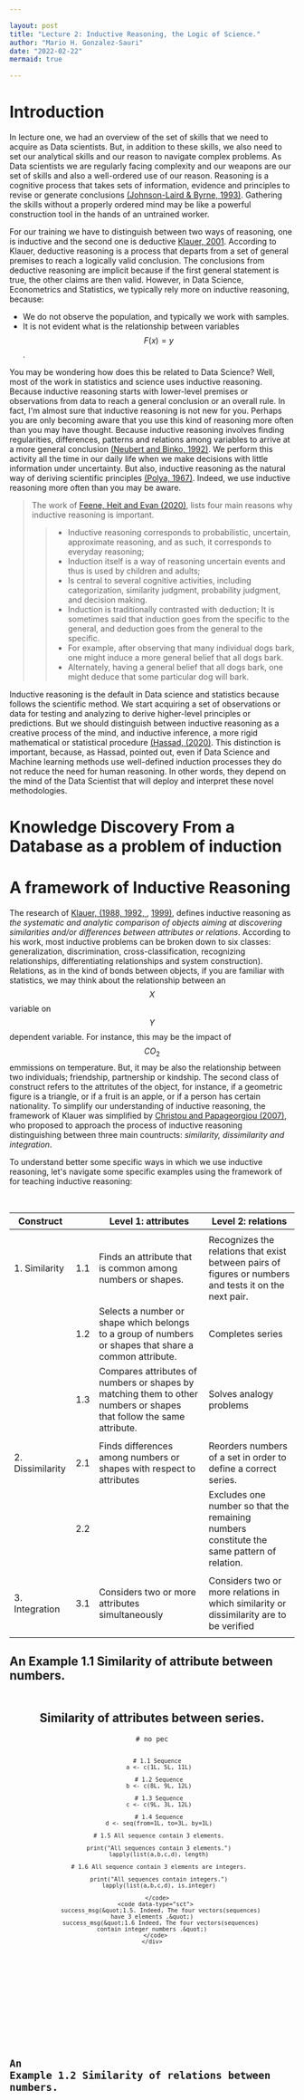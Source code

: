 ```yaml
---

layout: post
title: "Lecture 2: Inductive Reasoning, the Logic of Science."
author: "Mario H. Gonzalez-Sauri"
date: "2022-02-22"
mermaid: true

---
```


<!--  FORMAT: https://github.com/adam-p/markdown-here/wiki/Markdown-Cheatsheet -->

# Introduction

In lecture one, we had an overview of the set of skills that we need to acquire as Data scientists. But, in addition to these skills, we also need to set our analytical skills and our reason to navigate complex problems. As Data scientists we are regularly facing complexity and our weapons are our set of skills and also a well-ordered use of our reason. Reasoning is a cognitive process that takes sets of information, evidence and principles to revise or generate conclusions [(Johnson-Laird & Byrne, 1993)](https://www.sciencedirect.com/science/article/pii/S0959475206001198#bib10).  Gathering the skills without a properly ordered mind may be like a powerful construction tool in the hands of an untrained worker.

For our training we have to distinguish between two ways of reasoning, one is inductive and the second one is deductive [Klauer, 2001](https://www.sciencedirect.com/science/article/pii/S0959475206001198#bib14). According to Klauer, deductive reasoning is a process that departs from a set of general premises to reach a logically valid conclusion. The conclusions from deductive reasoning are implicit because if the first general statement is true, the other claims are then valid. However, in Data Science, Econometrics and Statistics, we typically rely more on inductive reasoning, because:

- We do not observe the population, and typically we work with samples.
- It is not evident what is the relationship between variables $$F(x)=y$$.

You may be wondering how does this be related to Data Science? Well, most of the work in statistics and science uses inductive reasoning. Because inductive reasoning starts with lower-level premises or observations from data to reach a general conclusion or an overall rule. In fact, I'm almost sure that inductive reasoning is not new for you. Perhaps you are only becoming aware that you use this kind of reasoning more often than you may have thought. Because inductive reasoning involves finding regularities, differences, patterns and relations among variables to arrive at a more general conclusion [(Neubert and Binko, 1992)](https://www.sciencedirect.com/science/article/pii/S0959475206001198#bib21). We perform this activity all the time in our daily life when we make decisions with little information under uncertainty. But also, inductive reasoning as the natural way of deriving scientific principles [(Polya, 1967)](https://www.sciencedirect.com/science/article/pii/S0959475206001198#bib23). Indeed, we use inductive reasoning more often than you may be aware. 

> The work of [Feene, Heit and Evan (2020)](https://www.cambridge.org/nl/academic/subjects/psychology/cognition/inductive-reasoning-experimental-developmental-and-computational-approaches?format=PB&isbn=9780521672443), lists four main reasons why inductive reasoning is important.
> > - Inductive reasoning corresponds to probabilistic, uncertain, approximate reasoning, and as such, it corresponds to everyday reasoning;
> > - Induction itself is a way of reasoning uncertain events and thus is used by children and adults; 
> > - Is central to several cognitive activities, including categorization, similarity judgment, probability judgment, and decision making.
> > - Induction is traditionally contrasted with deduction; It is sometimes said that induction goes from the specific to the general, and deduction goes from the general to the specific.
> > - For example, after observing that many individual dogs bark, one might induce a more general belief that all dogs bark.
> > -  Alternately, having a general belief that all dogs bark, one might deduce that some particular dog will bark.



Inductive reasoning is the default in Data science and statistics because follows the scientific method. We start acquiring a set of observations or data for testing and analyzing to derive higher-level principles or predictions. But we should distinguish between inductive reasoning as a creative process of the mind, and inductive inference, a more rigid mathematical or statistical procedure [(Hassad, (2020)](https://www.iase-web.org/ojs/SERJ/article/view/133/41). This distinction is important, because, as Hassad, pointed out, even if Data Science and Machine learning methods use well-defined induction processes they do not reduce the need for human reasoning. In other words, they depend on the mind of the Data Scientist that will deploy and interpret these novel methodologies.

# Knowledge Discovery From a Database as a problem of induction


# A framework of Inductive Reasoning

The research of [Klauer, (1988, ](https://dialnet.unirioja.es/servlet/articulo?codigo=5171693) [1992, ](https://www.tandfonline.com/doi/abs/10.1080/0937445920030205), [1999)](http://publicatio.bibl.u-szeged.hu/11927/1/CsBeno_Teaching_1999.pdf#page=132), defines inductive reasoning as *the systematic and analytic comparison of objects aiming at discovering similarities and/or differences between attributes or relations*. According to his work, most inductive problems can be broken down to six classes: generalization, discrimination, cross-classification, recognizing relationships, differentiating relationships and system construction). Relations, as in the kind of bonds between objects, if you are familiar with statistics, we may think about the relationship between an $$X$$ variable on $$Y$$ dependent variable. For instance, this may be the impact of $$CO_2$$ emmissions on temperature. But, it may be also the relationship between two individuals; friendship, partnership or kindship. The second class of construct refers to the attritutes of the object, for instance, if a geometric figure is a triangle, or if a fruit is an apple, or if a person has certain nationality. To simplify our understanding of inductive reasoning, the framework of Klauer was simplified by [Christou and Papageorgiou (2007)](https://www.sciencedirect.com/science/article/pii/S0959475206001198), who proposed to approach the process of inductive reasoning distinguishing between three main countructs: *similarity, dissimilarity and integration*.






To understand better some specific ways in which we use inductive reasoning, let's navigate some specific examples using the framework of  for teaching inductive reasoning:

<br>

| Construct        |     | Level 1: attributes                                                                                                  | Level 2: relations                                                                                     |
|------------------|-----|----------------------------------------------------------------------------------------------------------------------|--------------------------------------------------------------------------------------------------------|
|                  |     |                                                                                                                      |                                                                                                        |
| 1. Similarity    | 1.1 | Finds an attribute that is common among numbers or shapes.                                                           | Recognizes the relations that exist between pairs of figures or numbers and tests it on the next pair. |
|                  | 1.2 | Selects a number or shape which belongs to a group of numbers or shapes that share a common attribute.               | Completes series                                                                                       |
|                  | 1.3 | Compares attributes of numbers or shapes by matching them to other numbers or shapes that follow the same attribute. | Solves analogy problems                                                                                |
|                  |     |                                                                                                                      |                                                                                                        |
| 2. Dissimilarity | 2.1 | Finds differences among numbers or shapes with respect to attributes                                                 | Reorders numbers of a set in order to define a correct series.                                         |
|                  | 2.2 |                                                                                                                      | Excludes one number so that the remaining numbers constitute the same pattern of relation.             |
|                  |     |                                                                                                                      |                                                                                                        |
| 3. Integration   | 3.1 | Considers two or more attributes simultaneously                                                                      | Considers two or more relations in which similarity or dissimilarity are to be verified                |
|                  |     |                                                                                                                      |                                                                                                        |



## An Example 1.1 Similarity of attribute between numbers.



<!--  The code was taken from: view-source:https://cdn.datacamp.com/dcl-react/standalone-example.html -->

<html>
    <center>
      <head>
  <meta charset="utf-8" />
  <title>DataCamp Light | Standalone example</title>
  <link rel='shortcut icon' type='image/x-icon' href='https://www.datacamp.com/assets/favicon.ico'/>
  <style>
    .exercise {
      margin: 50px;
    }
  </style>

<script async src="https://cdn.datacamp.com/dcl-react.js.gz"></script>
<script async src='/cdn-cgi/bm/cv/669835187/api.js'></script></head>
<body>
<div class="exercise">
    <div class="title">
      <h2>Similarity of attributes between series.</h2>
    </div>
    <div data-datacamp-exercise data-lang="r" data-height="350">
      <code data-type="pre-exercise-code"># no pec</code>
      <code data-type="sample-code">
        
        # 1.1 Sequence 
        a <- c(1L, 5L, 11L)

        # 1.2 Sequence
        b <- c(8L, 9L, 12L)

        # 1.3 Sequence
        c <- c(9L, 3L, 12L)

        # 1.4 Sequence
        d <- seq(from=1L, to=3L, by=1L)

        # 1.5 All sequence contain 3 elements.

        print("All sequences contain 3 elements.")
        lapply(list(a,b,c,d), length)

        # 1.6 All sequence contain 3 elements are integers.

        print("All sequences contain integers.")
        lapply(list(a,b,c,d), is.integer)
 
       </code>
      <code data-type="sct">
         success_msg(&quot;1.5. Indeed, The four vectors(sequences) have 3 elements .&quot;)
         success_msg(&quot;1.6 Indeed, The four vectors(sequences) contain integer numbers .&quot;)
      </code>
    </div>
  </div>
<script type="text/javascript">(function(){window['__CF$cv$params']={r:'60c84adf8f0efa94',m:'6264a6c7b7098b4664f0029861e33345e755ecfb-1609798256-1800-AZ5SiMx9+8i1DUaATF29pUU2DgD2hGBahMTLzCp0u9zdneaWsgKHvJYIb63Nx6Kzrq22t/E1NgZ80qHhsGzmOUnf6ustaizE64ZpsRpRyOr+rEzbRTMYNIUp1ONMTGQCO+iTTwZJ9vTD6t2y4viZZeePccInWm+gDseSQ66FC7lD',s:[0x2d0011f590,0x51d56ce6c4],}})();</script></body>
   </center>
</html>



## An Example 1.2 Similarity of relations between numbers.



<!--  The code was taken from: view-source:https://cdn.datacamp.com/dcl-react/standalone-example.html -->

<html>
    <center>
      <head>
  <meta charset="utf-8" />
  <title>DataCamp Light | Standalone example</title>
  <link rel='shortcut icon' type='image/x-icon' href='https://www.datacamp.com/assets/favicon.ico'/>
  <style>
    .exercise {
      margin: 50px;
    }
  </style>

<script async src="https://cdn.datacamp.com/dcl-react.js.gz"></script>
<script async src='/cdn-cgi/bm/cv/669835187/api.js'></script></head>
<body>
<div class="exercise">
    <div class="title">
      <h2>Similarity of attributes between series.</h2>
    </div>
    <div data-datacamp-exercise data-lang="r" data-height="350">
      <code data-type="pre-exercise-code"># no pec</code>
      <code data-type="sample-code">
        
        # 1.1 Sequence 
        a <- c(0L, 1L)

        # 1.2 Sequence
        b <- a + 2L
        b

        # 1.3 Sequence
        c <- c(b, sum(b))
        c

        # 1.4 Write the corresponding number in the series.
        d <- c(c, ) 

       </code>
        <code data-type="solution">
        
          # 1.1 Sequence 
        a <- c(0L, 1L)

        # 1.2 Sequence
        b <- a + 2L
        b

        # 1.3 Sequence
        c <- c(b, sum(b))
        c
        
        # 1.4 Write the corresponding number in the series.
        d <- c(c, 8)
        d

      </code>
      <code data-type="sct">
         test_output_contains(&quot;6&quot;, incorrect_msg = &quot;The last number of the series is `3 + 5`.&quot;)
         success_msg(&quot;1.6 Indeed, The serie is a Fibonacci sequence.&quot;)
      </code>
    </div>
  </div>
<script type="text/javascript">(function(){window['__CF$cv$params']={r:'60c84adf8f0efa94',m:'6264a6c7b7098b4664f0029861e33345e755ecfb-1609798256-1800-AZ5SiMx9+8i1DUaATF29pUU2DgD2hGBahMTLzCp0u9zdneaWsgKHvJYIb63Nx6Kzrq22t/E1NgZ80qHhsGzmOUnf6ustaizE64ZpsRpRyOr+rEzbRTMYNIUp1ONMTGQCO+iTTwZJ9vTD6t2y4viZZeePccInWm+gDseSQ66FC7lD',s:[0x2d0011f590,0x51d56ce6c4],}})();</script></body>
   </center>
</html>